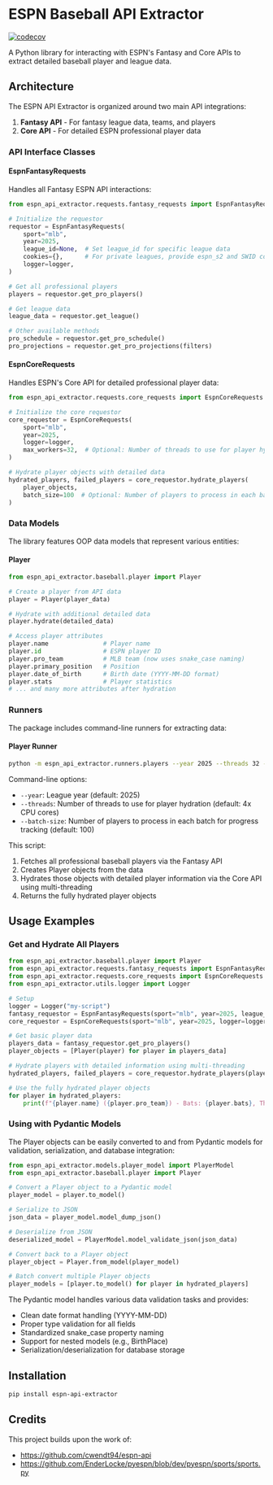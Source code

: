 # ESPN Baseball API Extractor
[![codecov](https://codecov.io/gh/MTBLL/ESPN_API_Extractor/graph/badge.svg?token=ZfastHrmnz)](https://codecov.io/gh/MTBLL/ESPN_API_Extractor)

A Python library for interacting with ESPN's Fantasy and Core APIs to extract detailed baseball player and league data.

## Architecture

The ESPN API Extractor is organized around two main API integrations:

1. **Fantasy API** - For fantasy league data, teams, and players
2. **Core API** - For detailed ESPN professional player data

### API Interface Classes

#### EspnFantasyRequests

Handles all Fantasy ESPN API interactions:

```python
from espn_api_extractor.requests.fantasy_requests import EspnFantasyRequests

# Initialize the requestor
requestor = EspnFantasyRequests(
    sport="mlb",
    year=2025,
    league_id=None,  # Set league_id for specific league data
    cookies={},      # For private leagues, provide espn_s2 and SWID cookies
    logger=logger,
)

# Get all professional players
players = requestor.get_pro_players()

# Get league data
league_data = requestor.get_league()

# Other available methods
pro_schedule = requestor.get_pro_schedule()
pro_projections = requestor.get_pro_projections(filters)
```

#### EspnCoreRequests

Handles ESPN's Core API for detailed professional player data:

```python
from espn_api_extractor.requests.core_requests import EspnCoreRequests

# Initialize the core requestor
core_requestor = EspnCoreRequests(
    sport="mlb",
    year=2025,
    logger=logger,
    max_workers=32,  # Optional: Number of threads to use for player hydration (default: min(32, 4 * CPU cores))
)

# Hydrate player objects with detailed data
hydrated_players, failed_players = core_requestor.hydrate_players(
    player_objects,
    batch_size=100  # Optional: Number of players to process in each batch for progress tracking
)
```

### Data Models

The library features OOP data models that represent various entities:

#### Player

```python
from espn_api_extractor.baseball.player import Player

# Create a player from API data
player = Player(player_data)

# Hydrate with additional detailed data
player.hydrate(detailed_data)

# Access player attributes
player.name               # Player name
player.id                 # ESPN player ID
player.pro_team           # MLB team (now uses snake_case naming)
player.primary_position   # Position
player.date_of_birth      # Birth date (YYYY-MM-DD format)
player.stats              # Player statistics
# ... and many more attributes after hydration
```

### Runners

The package includes command-line runners for extracting data:

#### Player Runner

```bash
python -m espn_api_extractor.runners.players --year 2025 --threads 32 --batch-size 100
```

Command-line options:
- `--year`: League year (default: 2025)
- `--threads`: Number of threads to use for player hydration (default: 4x CPU cores)
- `--batch-size`: Number of players to process in each batch for progress tracking (default: 100)

This script:
1. Fetches all professional baseball players via the Fantasy API
2. Creates Player objects from the data
3. Hydrates those objects with detailed player information via the Core API using multi-threading
4. Returns the fully hydrated player objects

## Usage Examples

### Get and Hydrate All Players

```python
from espn_api_extractor.baseball.player import Player
from espn_api_extractor.requests.fantasy_requests import EspnFantasyRequests
from espn_api_extractor.requests.core_requests import EspnCoreRequests
from espn_api_extractor.utils.logger import Logger

# Setup
logger = Logger("my-script")
fantasy_requestor = EspnFantasyRequests(sport="mlb", year=2025, league_id=None, cookies={}, logger=logger)
core_requestor = EspnCoreRequests(sport="mlb", year=2025, logger=logger, max_workers=32)

# Get basic player data
players_data = fantasy_requestor.get_pro_players()
player_objects = [Player(player) for player in players_data]

# Hydrate players with detailed information using multi-threading
hydrated_players, failed_players = core_requestor.hydrate_players(player_objects, batch_size=100)

# Use the fully hydrated player objects
for player in hydrated_players:
    print(f"{player.name} ({player.pro_team}) - Bats: {player.bats}, Throws: {player.throws}")
```

### Using with Pydantic Models

The Player objects can be easily converted to and from Pydantic models for validation, serialization, and database integration:

```python
from espn_api_extractor.models.player_model import PlayerModel
from espn_api_extractor.baseball.player import Player

# Convert a Player object to a Pydantic model
player_model = player.to_model()

# Serialize to JSON
json_data = player_model.model_dump_json()

# Deserialize from JSON
deserialized_model = PlayerModel.model_validate_json(json_data)

# Convert back to a Player object
player_object = Player.from_model(player_model)

# Batch convert multiple Player objects
player_models = [player.to_model() for player in hydrated_players]
```

The Pydantic model handles various data validation tasks and provides:
- Clean date format handling (YYYY-MM-DD)
- Proper type validation for all fields
- Standardized snake_case property naming
- Support for nested models (e.g., BirthPlace)
- Serialization/deserialization for database storage

## Installation

```bash
pip install espn-api-extractor
```

## Credits

This project builds upon the work of:
- https://github.com/cwendt94/espn-api
- https://github.com/EnderLocke/pyespn/blob/dev/pyespn/sports/sports.py
